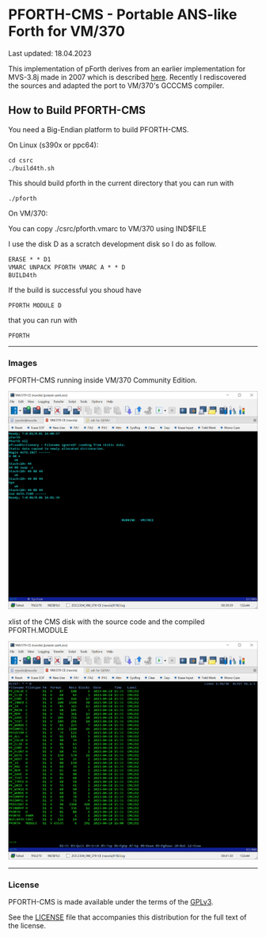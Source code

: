 # PFORTH-CMS - Portable ANS-like Forth for VM/370

Last updated: 18.04.2023

This implementation of pForth derives from an earlier implementation for MVS-3.8j made in 2007 which is described [here](https://www.complang.tuwien.ac.at/anton/forth-tagung07/vortraege/pforth.pdf).
Recently I rediscovered the sources and adapted the port to VM/370's GCCCMS compiler.

## How to Build PFORTH-CMS

You need a Big-Endian platform to build PFORTH-CMS.

On Linux (s390x or ppc64):

    cd csrc
    ./build4th.sh

This should build pforth in the current directory that you can run with

    ./pforth
    
On VM/370:

You can copy ./csrc/pforth.vmarc to VM/370 using IND$FILE

I use the disk D as a scratch development disk so I do as follow.
    
    ERASE * * D1
    VMARC UNPACK PFORTH VMARC A * * D
    BUILD4th
    
If the build is successful you shoud have
    
    PFORTH MODULE D
    
that you can run with
    
    PFORTH


------

### Images

PFORTH-CMS running inside VM/370 Community Edition.

![](./images/pforth-vm370-09.png)

xlist of the CMS disk with the source code and the compiled PFORTH.MODULE

![](./images/pforth-vm370-10.png)



------

### License
PFORTH-CMS is made available under the terms of the [GPLv3][gplv3].

See the [LICENSE][license] file that accompanies this distribution for the full text of the license.

[gplv3]: http://www.gnu.org/licenses/gpl.html
[license]: ./LICENSE
